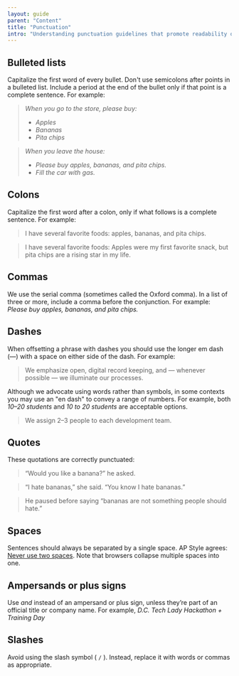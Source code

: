 ```yaml
---
layout: guide
parent: "Content"
title: "Punctuation"
intro: "Understanding punctuation guidelines that promote readability online."
---
```


## Bulleted lists

Capitalize the first word of every bullet. Don't use semicolons after points in a bulleted list. Include a period at the end of the bullet only if that point is a complete sentence. For example:

> *When you go to the store, please buy:*
>
> -   *Apples*
> -   *Bananas*
> -   *Pita chips*


>  *When you leave the house:*
>
>  -   *Please buy apples, bananas, and pita chips.*
>  -   *Fill the car with gas.*

## Colons

Capitalize the first word after a colon, only if what follows is a complete sentence. For example:

> I have several favorite foods: apples, bananas, and pita chips.  

> I have several favorite foods: Apples were my first favorite snack, but pita chips
are a rising star in my life.

## Commas

We use the serial comma (sometimes called the Oxford comma). In a list of three or more, include a comma before the conjunction. For example: *Please buy apples, bananas, and pita chips.*

## Dashes

When offsetting a phrase with dashes you should use the longer em dash (—) with a space on either side of the dash. For example:

> We emphasize open, digital record keeping, and — whenever possible — we illuminate our processes.

Although we advocate using words rather than symbols, in some contexts you may use an "en dash" to convey a range of numbers. For example,  both *10–20 students* and *10 to 20 students* are acceptable options.

> We assign 2–3 people to each development team.

## Quotes

These quotations are correctly punctuated:

> “Would you like a banana?” he asked.  

> “I hate bananas,” she said. “You know I hate bananas.”  

> He paused before saying “bananas are not something people should hate.”

## Spaces

Sentences should always be separated by a single space. AP Style agrees: [Never use two spaces](https://owl.english.purdue.edu/owl/resource/735/02/). Note that browsers collapse multiple spaces into one.

## Ampersands or plus signs

Use _and_ instead of an ampersand or plus sign, unless they’re part of an official title or company name. For example, *D.C. Tech Lady Hackathon + Training Day*

## Slashes

Avoid using the slash symbol ( `/` ). Instead, replace it with words or commas as appropriate.
